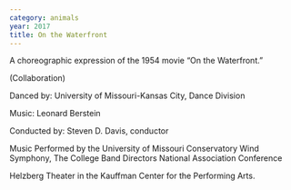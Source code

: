 ```yaml
---
category: animals
year: 2017
title: On the Waterfront
---
```

A choreographic expression of the 1954 movie “On the Waterfront.”

(Collaboration)

Danced by: University of Missouri-Kansas City, Dance Division

Music: Leonard Berstein

Conducted by: Steven D. Davis, conductor

Music Performed by the University of Missouri Conservatory Wind Symphony, The College Band Directors National Association Conference

Helzberg Theater in the Kauffman Center for the Performing Arts.